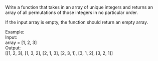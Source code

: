 Write a function that takes in an array of unique integers and returns an array of all permutations of those integers in no particular order.

If the input array is empty, the function should return an empty array.

Example:<br>
Input:<br>
array = [1, 2, 3]<br>
Output:<br>
[[1, 2, 3], [1, 3, 2], [2, 1, 3], [2, 3, 1], [3, 1, 2], [3, 2, 1]]
